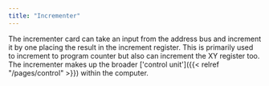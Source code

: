 ```yaml
---
title: "Incrementer"
---
```


The incrementer card can take an input from the address bus and increment it by one placing
the result in the increment register. This is primarily used to increment to program counter
but also can increment the XY register too. The incrementer makes up the broader 
['control unit']({{< relref "/pages/control" >}}) within the computer.
